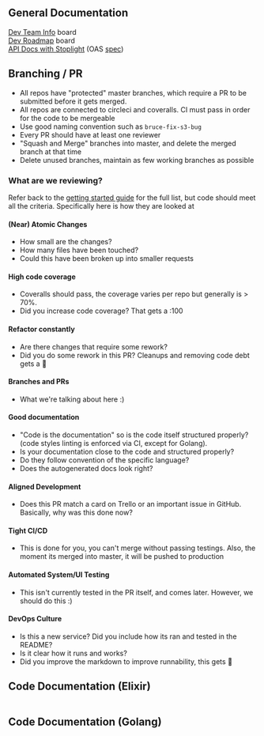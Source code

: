 ## General Documentation

[Dev Team Info](https://trello.com/b/ShiJG8T8/dev-team-info) board    
[Dev Roadmap](https://trello.com/b/2YvamUq6/dev-roadmap) board    
[API Docs with Stoplight](https://app.stoplight.io/) (OAS [spec](https://github.com/SYNQfm/spec-documentation/tree/master/obaku-specification))    

## Branching / PR

* All repos have "protected" master branches, which require a PR to be submitted before it gets merged.  
* All repos are connected to circleci and coveralls.  CI must pass in order for the code to be mergeable
* Use good naming convention such as `bruce-fix-s3-bug`
* Every PR should have at least one reviewer
* "Squash and Merge" branches into master, and delete the merged branch at that time
* Delete unused branches, maintain as few working branches as possible

### What are we reviewing?

Refer back to the [getting started guide](README.md) for the full list, but code should meet all the criteria.  Specifically here is how they are looked at

#### (Near) Atomic Changes
* How small are the changes?
* How many files have been touched?
* Could this have been broken up into smaller requests

#### High code coverage
* Coveralls should pass, the coverage varies per repo but generally is > 70%.  
* Did you increase code coverage?  That gets a :100

#### Refactor constantly
* Are there changes that require some rework?
* Did you do some rework in this PR?  Cleanups and removing code debt gets a :100:

#### Branches and PRs
* What we're talking about here :)

#### Good documentation
* "Code is the documentation" so is the code itself structured properly? (code styles linting is enforced via CI, except for Golang).
* Is your documentation close to the code and structured properly?
* Do they follow convention of the specific language?
* Does the autogenerated docs look right?

#### Aligned Development
* Does this PR match a card on Trello or an important issue in GitHub.  Basically, why was this done now?

#### Tight CI/CD
* This is done for you, you can't merge without passing testings.  Also, the moment its merged into master, it will be pushed to production

#### Automated System/UI Testing
* This isn't currently tested in the PR itself, and comes later.  However, we should do this :)

#### DevOps Culture
* Is this a new service? Did you include how its ran and tested in the README?
* Is it clear how it runs and works?
* Did you improve the markdown to improve runnability, this gets :100:


## Code Documentation (Elixir)

```elixir

```

## Code Documentation (Golang)

```golang
```